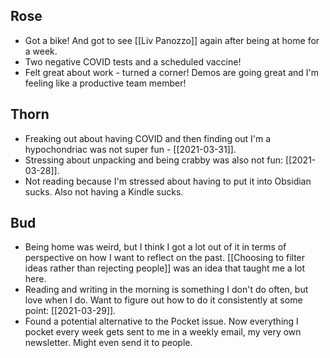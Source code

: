 ## Rose
- Got a bike! And got to see [[Liv Panozzo]] again after being at home for a week. 
- Two negative COVID tests and a scheduled vaccine!
- Felt great about work - turned a corner! Demos are going great and I'm feeling like a productive team member!

## Thorn
- Freaking out about having COVID and then finding out I'm a hypochondriac was not super fun - [[2021-03-31]]. 
- Stressing about unpacking and being crabby was also not fun: [[2021-03-28]].
- Not reading because I'm stressed about having to put it into Obsidian sucks. Also not having a Kindle sucks. 

## Bud
- Being home was weird, but I think I got a lot out of it in terms of perspective on how I want to reflect on the past. [[Choosing to filter ideas rather than rejecting people]] was an idea that taught me a lot here. 
- Reading and writing in the morning is something I don't do often, but love when I do. Want to figure out how to do it consistently at some point: [[2021-03-29]].
- Found a potential alternative to the Pocket issue. Now everything I pocket every week gets sent to me in a weekly email, my very own newsletter. Might even send it to people. 
